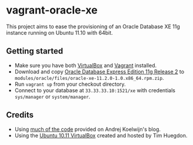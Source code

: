 vagrant-oracle-xe
=================

This project aims to ease the provisioning of an Oracle Database XE 11g instance running on Ubuntu 11.10 with 64bit.

Getting started
---------------

* Make sure you have both [VirtualBox](https://www.virtualbox.org) and [Vagrant](http://vagrantup.com) installed.
* Download and copy [Oracle Database Express Edition 11g Release 2](http://www.oracle.com/technetwork/database/express-edition/downloads/index.html) to `modules/oracle/files/oracle-xe-11.2.0-1.0.x86_64.rpm.zip`.
* Run `vagrant up` from your checkout directory.
* Connect to your database at `33.33.33.10:1521/xe` with credentials `sys/manager` or `system/manager`.

Credits
-------

* Using [much of the code](http://www.andrejkoelewijn.com/wp/2012/02/28/oracle-xe-on-ubuntu-using-vagrant-and-puppet/) provided on Andrej Koelwijn's blog.
* Using the [Ubuntu 10.11 VirtualBox](http://timhuegdon.com/vagrant-boxes/ubuntu-11.10.box) created and hosted by Tim Huegdon.
